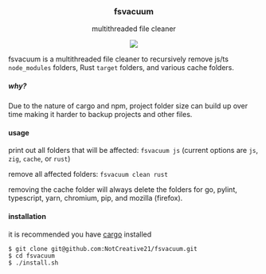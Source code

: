 <h3 align="center">
	<br>
	fsvacuum
	<br>
</h3>

<p align="center">multithreaded file cleaner</p>

<p align="center">
	<a href="./LICENSE"><img src="https://img.shields.io/badge/license-MIT-blue.svg"></a>
</p>

fsvacuum is a multithreaded file cleaner to recursively remove js/ts `node_modules` folders, Rust `target` folders, and various cache folders.

##### why?

Due to the nature of cargo and npm, project folder size can build up over time making it harder to backup projects and other files. 

#### usage
print out all folders that will be affected: `fsvacuum js` (current options are `js`, `zig`, `cache`, or `rust`)

remove all affected folders: `fsvacuum clean rust` 

removing the cache folder will always delete the folders for go, pylint, typescript, yarn, chromium, pip, and mozilla (firefox). 

#### installation

it is recommended you have [cargo](https://doc.rust-lang.org/cargo/getting-started/installation.html) installed

```
$ git clone git@github.com:NotCreative21/fsvacuum.git
$ cd fsvacuum
$ ./install.sh
```
